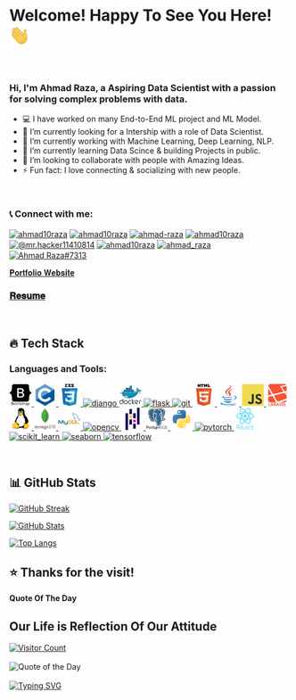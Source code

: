 <!-- ### Hi there 👋 -->

<!--
**Ahmad Raza/Ahmad10Raza** is a ✨ _special_ ✨ repository because its `README.md` (this file) appears on your GitHub profile
- 🔭 I’m currently working on ...
- 🌱 I’m currently learning ...
- 👯 I’m looking to collaborate on ...
- 🤔 I’m looking for help with ...
- 💬 Ask me about ...
- 📫 How to reach me
- 😄 Pronouns: ...
- ⚡ Fun fact:
-->


# Welcome! Happy To See You Here!&ensp;<img src="./wave.gif" width="37px" height="37px" />

<!-- <img src="https://media.giphy.com/media/xUPGGDNsLvqsBOhuU0/giphy.gif" width="280px" height="200px" /> -->

<!--![banner (1)](https://github.com/Ahmad10Raza/Simple_Calculator/blob/master/eagle.jpg)-->
<!-- ![banner (1)](https://github.com/Ahmad10Raza/Ahmad10Raza/blob/master/Hope.jpg) -->
<br />
<a href="#">
 <!-- <img src="https://github.com/Ahmad10Raza/Ahmad10Raza/blob/master/AHMAD10RAZA.png" width="400" alt="Ahmad Raza" align="right"/> -->
</a>

<!-- https://github.com/Ahmad10Raza/Ahmad10Raza/blob/master/Ahmad10Raza.jpg -->
### Hi, I'm Ahmad Raza, a Aspiring Data Scientist with a passion for solving complex problems with data.
- 💻 I have worked on many  End-to-End ML project and  ML Model.
- 🚀 I’m currently looking for a Intership with a role of Data Scientist.
- 🔭 I’m currently working with Machine Learning, Deep Learning, NLP.
- 🌱 I’m currently learning Data Scince & building Projects in public.
- 👯 I’m looking to collaborate with people with Amazing Ideas.
- ⚡ Fun fact: I love connecting & socializing with new people.
<!-- - 🚀 I enjoy my Data Science journey.  -->
<br />

 

<h3 align="left">📞  Connect with me:</h3>
<p align="left">
<a href="https://dev.to/ahmad10raza" target="blank"><img align="center" src="https://raw.githubusercontent.com/rahuldkjain/github-profile-readme-generator/master/src/images/icons/Social/devto.svg" alt="ahmad10raza" height="30" width="40" /></a>
<a href="https://linkedin.com/in/ahmad10raza" target="blank"><img align="center" src="https://raw.githubusercontent.com/rahuldkjain/github-profile-readme-generator/master/src/images/icons/Social/linked-in-alt.svg" alt="ahmad10raza" height="30" width="40" /></a>
<a href="https://stackoverflow.com/users/ahmad-raza" target="blank"><img align="center" src="https://raw.githubusercontent.com/rahuldkjain/github-profile-readme-generator/master/src/images/icons/Social/stack-overflow.svg" alt="ahmad-raza" height="30" width="40" /></a>
<a href="https://kaggle.com/ahmad10raza" target="blank"><img align="center" src="https://raw.githubusercontent.com/rahuldkjain/github-profile-readme-generator/master/src/images/icons/Social/kaggle.svg" alt="ahmad10raza" height="30" width="40" /></a>
<a href="https://medium.com/@mr.hacker11410814" target="blank"><img align="center" src="https://raw.githubusercontent.com/rahuldkjain/github-profile-readme-generator/master/src/images/icons/Social/medium.svg" alt="@mr.hacker11410814" height="30" width="40" /></a>
<a href="https://www.hackerrank.com/ahmad10raza" target="blank"><img align="center" src="https://raw.githubusercontent.com/rahuldkjain/github-profile-readme-generator/master/src/images/icons/Social/hackerrank.svg" alt="ahmad10raza" height="30" width="40" /></a>
<a href="https://www.leetcode.com/ahmad_raza" target="blank"><img align="center" src="https://raw.githubusercontent.com/rahuldkjain/github-profile-readme-generator/master/src/images/icons/Social/leet-code.svg" alt="ahmad_raza" height="30" width="40" /></a>
<!-- <a href="https://www.hackerearth.com/ahmad10raza" target="blank"><img align="center" src="https://raw.githubusercontent.com/rahuldkjain/github-profile-readme-generator/master/src/images/icons/Social/hackerearth.svg" alt="ahmad10raza" height="30" width="40" /></a> -->
<a href="https://discord.gg/Ahmad Raza#7313" target="blank"><img align="center" src="https://raw.githubusercontent.com/rahuldkjain/github-profile-readme-generator/master/src/images/icons/Social/discord.svg" alt="Ahmad Raza#7313" height="30" width="40" /></a>
</p>

<span> [𝐏𝐨𝐫𝐭𝐟𝐨𝐥𝐢𝐨 𝐖𝐞𝐛𝐬𝐢𝐭𝐞](https://ahmad10raza.github.io/Ahmad-Raza.github.io/) 

### [𝐑𝐞𝐬𝐮𝐦𝐞](https://drive.google.com/file/d/1jumz0OlM-0E4wQiNuDfL-d7rY__3KbUm/view?usp=sharing) </span>

<br />

## 🔥 Tech Stack

<h3 align="left">Languages and Tools:</h3>
 <a href="https://getbootstrap.com" target="_blank" rel="noreferrer"> <img src="https://raw.githubusercontent.com/devicons/devicon/master/icons/bootstrap/bootstrap-plain-wordmark.svg" alt="bootstrap" width="40" height="40"/> </a> <a href="https://www.cprogramming.com/" target="_blank" rel="noreferrer"> <img src="https://raw.githubusercontent.com/devicons/devicon/master/icons/c/c-original.svg" alt="c" width="40" height="40"/> </a> <a href="https://www.w3schools.com/css/" target="_blank" rel="noreferrer"> <img src="https://raw.githubusercontent.com/devicons/devicon/master/icons/css3/css3-original-wordmark.svg" alt="css3" width="40" height="40"/> </a> <a href="https://www.djangoproject.com/" target="_blank" rel="noreferrer"> <img src="https://cdn.worldvectorlogo.com/logos/django.svg" alt="django" width="40" height="40"/> </a> <a href="https://www.docker.com/" target="_blank" rel="noreferrer"> <img src="https://raw.githubusercontent.com/devicons/devicon/master/icons/docker/docker-original-wordmark.svg" alt="docker" width="40" height="40"/> </a> <a href="https://flask.palletsprojects.com/" target="_blank" rel="noreferrer"> <img src="https://www.vectorlogo.zone/logos/pocoo_flask/pocoo_flask-icon.svg" alt="flask" width="40" height="40"/> </a> <a href="https://git-scm.com/" target="_blank" rel="noreferrer"> <img src="https://www.vectorlogo.zone/logos/git-scm/git-scm-icon.svg" alt="git" width="40" height="40"/> </a> <a href="https://www.w3.org/html/" target="_blank" rel="noreferrer"> <img src="https://raw.githubusercontent.com/devicons/devicon/master/icons/html5/html5-original-wordmark.svg" alt="html5" width="40" height="40"/> </a> <a href="https://www.java.com" target="_blank" rel="noreferrer"> <img src="https://raw.githubusercontent.com/devicons/devicon/master/icons/java/java-original.svg" alt="java" width="40" height="40"/> </a> <a href="https://developer.mozilla.org/en-US/docs/Web/JavaScript" target="_blank" rel="noreferrer"> <img src="https://raw.githubusercontent.com/devicons/devicon/master/icons/javascript/javascript-original.svg" alt="javascript" width="40" height="40"/> </a> <a href="https://laravel.com/" target="_blank" rel="noreferrer"> <img src="https://raw.githubusercontent.com/devicons/devicon/master/icons/laravel/laravel-plain-wordmark.svg" alt="laravel" width="40" height="40"/> </a> <a href="https://www.linux.org/" target="_blank" rel="noreferrer"> <img src="https://raw.githubusercontent.com/devicons/devicon/master/icons/linux/linux-original.svg" alt="linux" width="40" height="40"/> </a> <a href="https://www.mongodb.com/" target="_blank" rel="noreferrer"> <img src="https://raw.githubusercontent.com/devicons/devicon/master/icons/mongodb/mongodb-original-wordmark.svg" alt="mongodb" width="40" height="40"/> </a> <a href="https://www.mysql.com/" target="_blank" rel="noreferrer"> <img src="https://raw.githubusercontent.com/devicons/devicon/master/icons/mysql/mysql-original-wordmark.svg" alt="mysql" width="40" height="40"/> </a> <a href="https://opencv.org/" target="_blank" rel="noreferrer"> <img src="https://www.vectorlogo.zone/logos/opencv/opencv-icon.svg" alt="opencv" width="40" height="40"/> </a> <a href="https://pandas.pydata.org/" target="_blank" rel="noreferrer"> <img src="https://raw.githubusercontent.com/devicons/devicon/2ae2a900d2f041da66e950e4d48052658d850630/icons/pandas/pandas-original.svg" alt="pandas" width="40" height="40"/> </a> <a href="https://www.postgresql.org" target="_blank" rel="noreferrer"> <img src="https://raw.githubusercontent.com/devicons/devicon/master/icons/postgresql/postgresql-original-wordmark.svg" alt="postgresql" width="40" height="40"/> </a> <a href="https://www.python.org" target="_blank" rel="noreferrer"> <img src="https://raw.githubusercontent.com/devicons/devicon/master/icons/python/python-original.svg" alt="python" width="40" height="40"/> </a> <a href="https://pytorch.org/" target="_blank" rel="noreferrer"> <img src="https://www.vectorlogo.zone/logos/pytorch/pytorch-icon.svg" alt="pytorch" width="40" height="40"/> </a> <a href="https://reactjs.org/" target="_blank" rel="noreferrer"> <img src="https://raw.githubusercontent.com/devicons/devicon/master/icons/react/react-original-wordmark.svg" alt="react" width="40" height="40"/> </a> <a href="https://scikit-learn.org/" target="_blank" rel="noreferrer"> <img src="https://upload.wikimedia.org/wikipedia/commons/0/05/Scikit_learn_logo_small.svg" alt="scikit_learn" width="40" height="40"/> </a> <a href="https://seaborn.pydata.org/" target="_blank" rel="noreferrer"> <img src="https://seaborn.pydata.org/_images/logo-mark-lightbg.svg" alt="seaborn" width="40" height="40"/> </a> <a href="https://www.tensorflow.org" target="_blank" rel="noreferrer"> <img src="https://www.vectorlogo.zone/logos/tensorflow/tensorflow-icon.svg" alt="tensorflow" width="40" height="40"/> </a> </p>
<br />

##  📊 GitHub Stats
<p align="left">
  
[![GitHub Streak](https://github-readme-streak-stats.herokuapp.com?user=Ahmad10Raza&theme=radical&_border=true&date_format=M%20j%5B%2C%20Y%5D)](https://git.io/streak-stats)
<br />

[![GitHub Stats](https://github-readme-stats.vercel.app/api?username=Ahmad10Raza&theme=radical&show_icons=true&hideborder=true)](https://github.com/Ahmad10Raza/github-readme-stats)
<!--[![Ahmad's GitHub stats](https://github-readme-stats.vercel.app/api?username=Ahmad10Raza&theme=radical&show_border=true)](https://github.com/Ahmad10Raza/github-readme-stats)-->
<!--[![GitHub Langs](https://github-readme-stats.vercel.app/api/top-langs/?username=Ahmad10Raza&theme=radical&hide_border=true&layout=compact)](https://github.com/Ahmad10Raza/github-readme-stats)-->

[![Top Langs](https://github-readme-stats.vercel.app/api/top-langs/?username=Ahmad10Raza&theme=radical&_border=true&hide_progress=true)](https://github.com/Ahmad10Raza/github-readme-stats)

## ⭐ Thanks for the visit!
**Quote Of The Day**

## ****Our Life is Reflection Of Our Attitude****

[![Visitor Count](https://visitcount.itsvg.in/api?id=Ahmad10Raza&icon=0&color=0)](https://visitcount.itsvg.in)
<br />
<br />
![Quote of the Day](https://quotes-github-readme.vercel.app/api?type=horizontal&theme=radical)
<br />
<br /> 
[![Typing SVG](https://readme-typing-svg.herokuapp.com?duration=6000&lines=%E2%80%9CBelieve+in+yourself.%E2%80%9D)](https://git.io/typing-svg)

 
<!-- [![trophy](https://github-profile-trophy.vercel.app/?username=Ahmad10Raza&theme=radical)](https://github.com/Ahmad10raza) -->

<!-- [![Quote of the Day](https://quotes-github-readme.vercel.app/api?type=horizontal&theme=radical)]
<br />
<br /> 
[![Typing SVG](https://readme-typing-svg.herokuapp.com?duration=6000&lines=%E2%80%9CBelieve+in+yourself.%E2%80%9D)](https://git.io/typing-svg) -->
